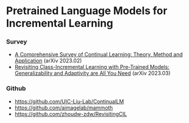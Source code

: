# Pretrained Language Models for Incremental Learning


### Survey
- [A Comprehensive Survey of Continual Learning: Theory, Method and Application](https://arxiv.org/abs/2302.00487) (arXiv 2023.02)
- [Revisiting Class-Incremental Learning with Pre-Trained Models: Generalizability and Adaptivity are All You Need](https://arxiv.org/abs/2303.07338) (arXiv 2023.03)
### Github
- https://github.com/UIC-Liu-Lab/ContinualLM
- https://github.com/aimagelab/mammoth
- https://github.com/zhoudw-zdw/RevisitingCIL